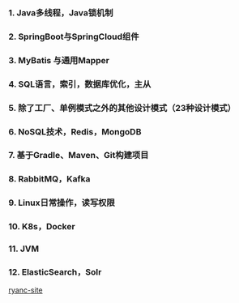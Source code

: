 ### 1. Java多线程，Java锁机制
### 2. SpringBoot与SpringCloud组件
### 3. MyBatis 与通用Mapper
### 4. SQL语言，索引，数据库优化，主从
### 5. 除了工厂、单例模式之外的其他设计模式（23种设计模式）
### 6. NoSQL技术，Redis，MongoDB
### 7. 基于Gradle、Maven、Git构建项目
### 8. RabbitMQ，Kafka
### 9. Linux日常操作，读写权限
### 10. K8s，Docker
### 11. JVM
### 12. ElasticSearch，Solr


[ryanc-site](https://ryanc-site.github.io/?file=02-java%E7%AF%87/02-%E6%8A%80%E6%9C%AF%E6%A0%88/04-%E5%88%86%E5%B8%83%E5%BC%8F/01-%E5%88%86%E5%B8%83%E5%BC%8F%E5%9F%BA%E7%A1%80#%E4%B8%89%E3%80%81%E4%B8%80%E8%87%B4%E6%80%A7%E5%8D%8F%E8%AE%AE)
